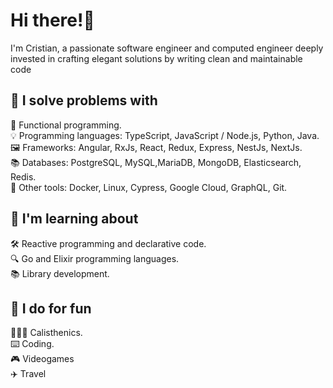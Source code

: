 # Hi there!👋
I'm Cristian, a passionate software engineer and computed engineer deeply invested in crafting elegant solutions by writing clean and maintainable code

## 🔧 I solve problems with
🚀 Functional programming.<br>
💡 Programming languages: TypeScript, JavaScript / Node.js, Python, Java.<br>
🖼️ Frameworks: Angular, RxJs, React, Redux, Express, NestJs, NextJs.<br>
📚 Databases: PostgreSQL, MySQL,MariaDB, MongoDB, Elasticsearch, Redis. <br>
🎯 Other tools: Docker, Linux, Cypress, Google Cloud, GraphQL, Git.<br>

## 📖 I'm learning about
🛠️ Reactive programming and declarative code.<br>
🔍 Go and Elixir programming languages.<br>
📚 Library development.<br>

## 💪 I do for fun
🤸🏻‍♂️ Calisthenics. <br>
⌨️ Coding. <br>
🎮 Videogames <br>
✈️ Travel <br>
